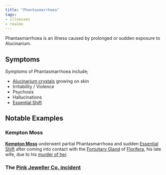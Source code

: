 ```yaml
---
title: "Phantasmarrhoea"
tags:
- illnesses
- realms
---
```

Phantasmarrhoea is an illness caused by prolonged or sudden exposure to Alucinarium.

## Symptoms
Symptoms of Phantasmarrhoea include;
- [Alucinarium crystals](private/Z%20content.old/alucinara/alucinarium.md) growing on skin
- Irritability / Violence
- Psychosis
- Hallucinations
- [Essential Shift](locations/essential-shift.md)

## Notable Examples
### Kempton Moss
[**Kempton Moss**](private/Z%20content.old/characters/lichenia/kempton-moss.md) underwent partial Phantasmarrhoea and sudden [Essential Shift](locations/essential-shift.md) after coming into contact with the [Fortuitary Gland](private/Z%20content.old/fauna/biology/fortuitary-gland.md) of [Florifera](characters/lichenia/florifera-moss.md), his late wife, due to his [murder of her](private/Z%20content.old/events/lichenia/murder-of-florifera.md).

### The [Pink Jeweller Co. incident](events/pink-jeweller-co/phantasmarrhoea-incident.md)
